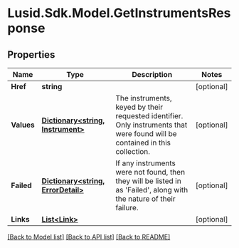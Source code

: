 # Lusid.Sdk.Model.GetInstrumentsResponse
## Properties

Name | Type | Description | Notes
------------ | ------------- | ------------- | -------------
**Href** | **string** |  | [optional] 
**Values** | [**Dictionary&lt;string, Instrument&gt;**](Instrument.md) | The instruments, keyed by their requested identifier. Only instruments that were found  will be contained in this collection. | [optional] 
**Failed** | [**Dictionary&lt;string, ErrorDetail&gt;**](ErrorDetail.md) | If any instruments were not found, then they will be listed in as &#39;Failed&#39;, along with the nature  of their failure. | [optional] 
**Links** | [**List&lt;Link&gt;**](Link.md) |  | [optional] 

[[Back to Model list]](../README.md#documentation-for-models) [[Back to API list]](../README.md#documentation-for-api-endpoints) [[Back to README]](../README.md)

